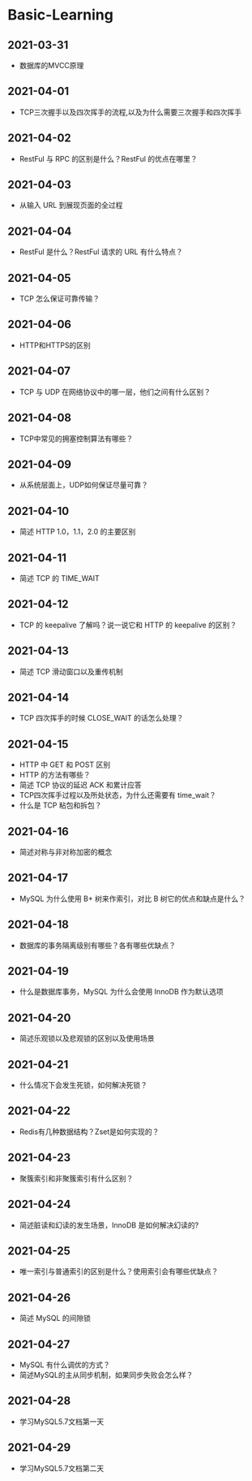 # Basic-Learning

## 2021-03-31
* 数据库的MVCC原理

## 2021-04-01
* TCP三次握手以及四次挥手的流程,以及为什么需要三次握手和四次挥手

## 2021-04-02
* RestFul 与 RPC 的区别是什么？RestFul 的优点在哪里？

## 2021-04-03
* 从输入 URL 到展现页面的全过程

## 2021-04-04
* RestFul 是什么？RestFul 请求的 URL 有什么特点？

## 2021-04-05
* TCP 怎么保证可靠传输？

## 2021-04-06
* HTTP和HTTPS的区别

## 2021-04-07
* TCP 与 UDP 在网络协议中的哪一层，他们之间有什么区别？

## 2021-04-08
* TCP中常见的拥塞控制算法有哪些？

## 2021-04-09
* 从系统层面上，UDP如何保证尽量可靠？

## 2021-04-10
* 简述 HTTP 1.0，1.1，2.0 的主要区别

## 2021-04-11
* 简述 TCP 的 TIME_WAIT

## 2021-04-12
* TCP 的 keepalive 了解吗？说一说它和 HTTP 的 keepalive 的区别？

## 2021-04-13
* 简述 TCP 滑动窗口以及重传机制

## 2021-04-14
* TCP 四次挥手的时候 CLOSE_WAIT 的话怎么处理？

## 2021-04-15
* HTTP 中 GET 和 POST 区别
* HTTP 的方法有哪些？
* 简述 TCP 协议的延迟 ACK 和累计应答
* TCP四次挥手过程以及所处状态，为什么还需要有 time_wait？
* 什么是 TCP 粘包和拆包？

## 2021-04-16
* 简述对称与非对称加密的概念

## 2021-04-17
* MySQL 为什么使用 B+ 树来作索引，对比 B 树它的优点和缺点是什么？

## 2021-04-18
* 数据库的事务隔离级别有哪些？各有哪些优缺点？

## 2021-04-19
* 什么是数据库事务，MySQL 为什么会使用 InnoDB 作为默认选项

## 2021-04-20
* 简述乐观锁以及悲观锁的区别以及使用场景

## 2021-04-21
* 什么情况下会发生死锁，如何解决死锁？

## 2021-04-22
* Redis有几种数据结构？Zset是如何实现的？

## 2021-04-23
* 聚簇索引和非聚簇索引有什么区别？

## 2021-04-24
* 简述脏读和幻读的发生场景，InnoDB 是如何解决幻读的?

## 2021-04-25
* 唯一索引与普通索引的区别是什么？使用索引会有哪些优缺点？

## 2021-04-26
* 简述 MySQL 的间隙锁

## 2021-04-27
* MySQL 有什么调优的方式？
* 简述MySQL的主从同步机制，如果同步失败会怎么样？

## 2021-04-28
* 学习MySQL5.7文档第一天

## 2021-04-29
* 学习MySQL5.7文档第二天
